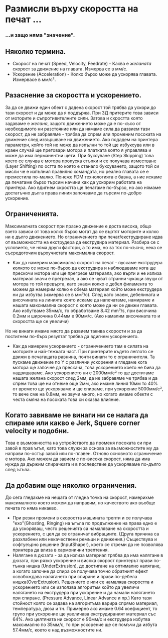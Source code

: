 # Размисли върху скоростта на печат ...
### ...и защо няма "значение".

## Няколко термина.
* Скорост на печат (Speed, Velocity, Feedrate) - Каква е *желаната* скорост за движение на главата. Измерва се в мм/с.
* Ускорение (Acceleration) - Колко бързо може да ускорява главата. Измервасе в мм/с².

## Разаснение за скоростта и ускорението.
За да се движи един обект с дадена скорост той трябва да ускори до тази скорост и да може да я поддържа. 
При 3Д притерите това зависи от моторите и съпротивителните сили. Затова и скростта която задаваме е *желана*, 
защото движението може да е по-късо от необходимото ни разстояние или да нямаме сила да развием тази скорост, да не забравяме - 
трябва да спрем или променим посоката на движение след извършване на движението. 
Ако подадем на принтера параметри, който той не може да изпълни то той ще избуксува или в краен случай ще претовари 
мотора и платката която я управлява и може да има перманентни щети. При буксуване (Step Skipping) това което се случва е мотора пропуска стъпки
и се получава изместване (Layer Shifting) по остта по която е станало буксуването, защото той си мисли че е изпълнил правилно командата,
но реално главата се е преместила по-малко. Понеже FDM технологията е бавна, а ние искаме да печатаме бързо търсим начини как да ускорим работата на принтера.
Ако вдигнем скростта ще печатаме по-бързо, но ако нямаме достатъчно дълга права линия започваме да търсим по-добро ускорение.

## Ограниченията.
Максималната скорост при празно движение е доста висока, общо взето зависи от това колко бързо могат да се въртят моторите и колко ни е дълго движението. 
Но ограничението при печат/екструдиране идва от възможността на екструдера да екструдира материал. Разбира се с условието, че няма други фактори, а то има, 
но за тях по-късно, нека се съсредоточим върхучистата максимална скорост. 

- Как да намерим максимална скорост на печат - пускаме екструдера колкото се може по-бързо да екструдира и наблюдаваме кога ще прескочи мотора или ще прегрезе материала, 
ако върти и не излиза материал значи е прегрезан, а ако се чуват странни чукащи звуци от мотора то той превърта, като знаем колко е дебел филамента
то можем да намерим колко е обема материал който може екструдера ни да избутва (измерва се в мм³/с). 
След като знаем, дебелината и височината на линията която искаме да напечатаме, намираме и нашата максимална скорост с която може да ни се движи главата. 
Ако избутваме 35мм/с, то обработваме 8.42 mm³/s, при височина 0.2мм и широчина 0.44мм е 90мм/с. (Ако намалим височината то и скоростта ще се увеличи)

Но не винаги имаме място да развием такива скорости и за да постигнем по-бърз резултат трябва да вдигнем ускорението.
- Как да намерим ускорението - ограничението там е силата на моторите и най-тежката част. При принтерите където леглото се движи в печатащата равнина,
почти винаги то е ограничителя. Та пускаме движение по Y с различни ускорения и гледаме кога мотора ще започне да прескача, 
това ускорението което не бива да надвишаваме. Ако ускорението ни е 2000мм/с² то ще достигаме нашата желана скорост след 2мм, да не забравяме че трябва и да спрем това ще ни отнеме още 2мм,
ако имаме линия 10мм то 40% от времето ще ускоряваме и ще спираме, при ускорение 5000мм/с², то вече сме на 0.8мм, не звучи много, 
но когато имаме обекти с честа смяна на посоката това си оказва влияние.

## Когато завиваме не винаги ни се налага да спираме или какво е Jerk, Squere corner velocity и подобни.
Това е възможността на устройството да променя посоката си при завой в прав ъгъл, като това служи за основа за възможностите му да направи по-остър завой или по-плавен.
Отново основното ограничение е мотора. Ако можем да завием с по-висока скорост, няма да има нужда да държим спирачката и в последствие да ускоряваме по-дълго след ъгъла. 

## Да добавим още няколко ограничения.
До сега гледахме на нещата от гледна точка на скорост, намерихме максималното което можем да направим, но качеството ако въобще печата го няма никакво.
- При резки промени в скоростта машината трепти и се получава "ехо"(Ghosting, Ringing) на ъгъла по продължение на права едно е да ускоряваш, 
често решенията са намаляване на скоростта и ускорението, с цел да се ограничат вибрациите. (Друга причина са разхлабени или некачествени ремъци и движения.)
Съществува и софтуеърно решение (InputShaper), което се стреми да не позволява принтера да влиза в хармонични трептения.
- Налягане в дюзата - за да излиза материал трябва да има налягане в дюзата, при рязко ускорение и висока скорост принтерът прави по-тънка нишка (UnderExtrusion),
до достигане на оптимално налягане, а когато започне да спира се получава точно обратният ефект освобождава налягането при спиране и прави по-дебела нишка(OverExtrusion).
Решението е или се намалява скоростта и ускорението или се използва алгоритъм който да увеличи налягането на екструдера при ускорение и да намали налягането при спиране. (Pressure Advance, Linear Advance и пр.)
Като тази стойност която се задава на алгоритъма варира спрямо материал, температура, дюза и тн. Примерно ако имаме 0.64 коефициент, то групо при ускорение ще увеличава екструдираният материал със 64%.
Ако целтяната ни скорост е 90мм/с и екструдера избутва максимално по 35мм/с, то при ускорение ще се помъчи да избута 57.4мм/с, което е над възможностите ни.


